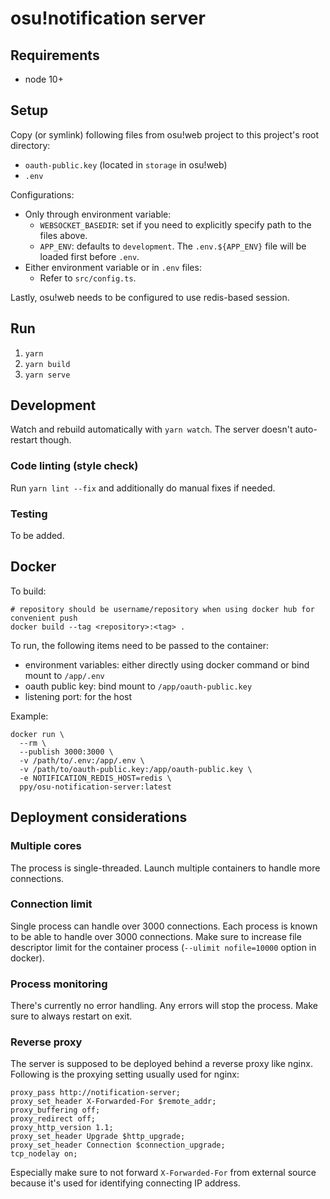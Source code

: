 # osu!notification server

## Requirements

- node 10+

## Setup

Copy (or symlink) following files from osu!web project to this project's root directory:
- `oauth-public.key` (located in `storage` in osu!web)
- `.env`

Configurations:

- Only through environment variable:
  - `WEBSOCKET_BASEDIR`: set if you need to explicitly specify path to the files above.
  - `APP_ENV`: defaults to `development`. The `.env.${APP_ENV}` file will be loaded first before `.env`.
- Either environment variable or in `.env` files:
  - Refer to `src/config.ts`.

Lastly, osu!web needs to be configured to use redis-based session.

## Run

1. `yarn`
2. `yarn build`
3. `yarn serve`

## Development

Watch and rebuild automatically with `yarn watch`. The server doesn't auto-restart though.

### Code linting (style check)

Run `yarn lint --fix` and additionally do manual fixes if needed.

### Testing

To be added.

## Docker

To build:

    # repository should be username/repository when using docker hub for convenient push
    docker build --tag <repository>:<tag> .

To run, the following items need to be passed to the container:
- environment variables: either directly using docker command or bind mount to `/app/.env`
- oauth public key: bind mount to `/app/oauth-public.key`
- listening port: for the host

Example:

    docker run \
      --rm \
      --publish 3000:3000 \
      -v /path/to/.env:/app/.env \
      -v /path/to/oauth-public.key:/app/oauth-public.key \
      -e NOTIFICATION_REDIS_HOST=redis \
      ppy/osu-notification-server:latest

## Deployment considerations

### Multiple cores

The process is single-threaded. Launch multiple containers to handle more connections.

### Connection limit

Single process can handle over 3000 connections. Each process is known to be able to handle over 3000 connections. Make sure to increase file descriptor limit for the container process (`--ulimit nofile=10000` option in docker).

### Process monitoring

There's currently no error handling. Any errors will stop the process. Make sure to always restart on exit.

### Reverse proxy

The server is supposed to be deployed behind a reverse proxy like nginx. Following is the proxying setting usually used for nginx:

    proxy_pass http://notification-server;
    proxy_set_header X-Forwarded-For $remote_addr;
    proxy_buffering off;
    proxy_redirect off;
    proxy_http_version 1.1;
    proxy_set_header Upgrade $http_upgrade;
    proxy_set_header Connection $connection_upgrade;
    tcp_nodelay on;

Especially make sure to not forward `X-Forwarded-For` from external source because it's used for identifying connecting IP address.
